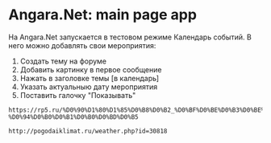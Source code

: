 
# Angara.Net: main page app


На Angara.Net запускается в тестовом режиме Календарь событий.
В него можно добавлять свои мероприятия:
1. Создать тему на форуме
2. Добавить картинку в первое сообщение
3. Нажать в заголовке темы [в календарь]
4. Указать актуальныю дату мероприятия
5. Поставить галочку "Показывать"


```
https://rp5.ru/%D0%90%D1%80%D1%85%D0%B8%D0%B2_%D0%BF%D0%BE%D0%B3%D0%BE%D0%B4%D1%8B_%D0%B2_%D0%A5%D0%B0%D0%BC%D0%B0%D1%80-%D0%94%D0%B0%D0%B1%D0%B0%D0%BD%D0%B5

http://pogodaiklimat.ru/weather.php?id=30818
```
